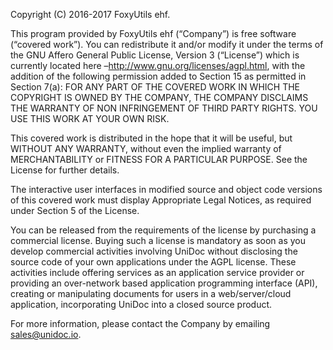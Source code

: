 Copyright (C) 2016-2017 FoxyUtils ehf.

This program provided by FoxyUtils ehf (“Company”) is free software (“covered work”). You can redistribute it and/or modify it under the terms of the GNU Affero General Public License, Version 3 (“License”) which is currently located here –http://www.gnu.org/licenses/agpl.html, with the addition of the following permission added to Section 15 as permitted in Section 7(a): FOR ANY PART OF THE COVERED WORK IN WHICH THE COPYRIGHT IS OWNED BY THE COMPANY, THE COMPANY DISCLAIMS THE WARRANTY OF NON INFRINGEMENT OF THIRD PARTY RIGHTS. YOU USE THIS WORK AT YOUR OWN RISK.

This covered work is distributed in the hope that it will be useful, but WITHOUT ANY WARRANTY, without even the implied warranty of MERCHANTABILITY or FITNESS FOR A PARTICULAR PURPOSE. See the License for further details.

The interactive user interfaces in modified source and object code versions of this covered work must display Appropriate Legal Notices, as required under Section 5 of the License.

You can be released from the requirements of the license by purchasing a commercial license. Buying such a license is mandatory as soon as you develop commercial activities involving UniDoc without disclosing the source code of your own applications under the AGPL license. These activities include offering services as an application service provider or providing an over-network based application programming interface (API), creating or manipulating documents for users in a web/server/cloud application, incorporating UniDoc into a closed source product.

For more information, please contact the Company by emailing sales@unidoc.io.
